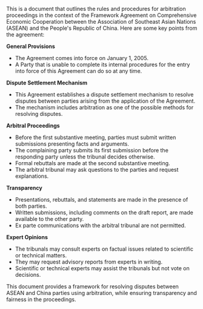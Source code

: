 This is a document that outlines the rules and procedures for arbitration proceedings in the context of the Framework Agreement on Comprehensive Economic Cooperation between the Association of Southeast Asian Nations (ASEAN) and the People's Republic of China. Here are some key points from the agreement:

**General Provisions**

* The Agreement comes into force on January 1, 2005.
* A Party that is unable to complete its internal procedures for the entry into force of this Agreement can do so at any time.

**Dispute Settlement Mechanism**

* This Agreement establishes a dispute settlement mechanism to resolve disputes between parties arising from the application of the Agreement.
* The mechanism includes arbitration as one of the possible methods for resolving disputes.

**Arbitral Proceedings**

* Before the first substantive meeting, parties must submit written submissions presenting facts and arguments.
* The complaining party submits its first submission before the responding party unless the tribunal decides otherwise.
* Formal rebuttals are made at the second substantive meeting.
* The arbitral tribunal may ask questions to the parties and request explanations.

**Transparency**

* Presentations, rebuttals, and statements are made in the presence of both parties.
* Written submissions, including comments on the draft report, are made available to the other party.
* Ex parte communications with the arbitral tribunal are not permitted.

**Expert Opinions**

* The tribunals may consult experts on factual issues related to scientific or technical matters.
* They may request advisory reports from experts in writing.
* Scientific or technical experts may assist the tribunals but not vote on decisions.

This document provides a framework for resolving disputes between ASEAN and China parties using arbitration, while ensuring transparency and fairness in the proceedings.
